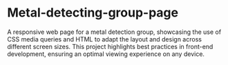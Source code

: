 # Metal-detecting-group-page
A responsive web page for a metal detection group, showcasing the use of CSS media queries and HTML to adapt the layout and design across different screen sizes. This project highlights best practices in front-end development, ensuring an optimal viewing experience on any device.
